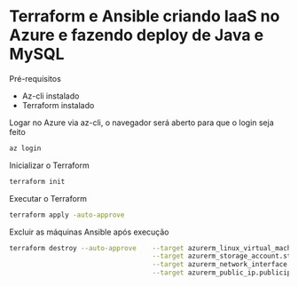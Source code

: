 # Terraform e Ansible criando IaaS no Azure e fazendo deploy de Java e MySQL

Pré-requisitos
- Az-cli instalado
- Terraform instalado

Logar no Azure via az-cli, o navegador será aberto para que o login seja feito
````sh
az login
````

Inicializar o Terraform
````sh
terraform init
````

Executar o Terraform
````sh
terraform apply -auto-approve
````

Excluir as máquinas Ansible após execução
````sh
terraform destroy --auto-approve    --target azurerm_linux_virtual_machine.vm_aula_ansible \
                                    --target azurerm_storage_account.storage_aula_ansible \
                                    --target azurerm_network_interface.nic_aula_ansible \
                                    --target azurerm_public_ip.publicip_aula_ansible
````
